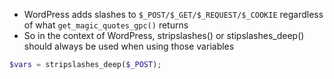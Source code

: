 - WordPress adds slashes to `$_POST/$_GET/$_REQUEST/$_COOKIE` regardless of what `get_magic_quotes_gpc()` returns
- So in the context of WordPress, stripslashes() or stipslashes_deep() should always be used when using those variables
```php
$vars = stripslashes_deep($_POST);
```